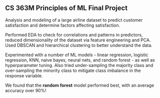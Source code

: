 ## CS 363M Principles of ML Final Project

Analysis and modeling of a large airline dataset to predict customer satisfaction and determine factors affecting satisfaction. 

Performed EDA to check for correlations and patterns in predictors, reduced dimensionality of the dataset via feature engineering and PCA. Used DBSCAN and hierarchical clustering to better understand the data. 

Experimented with a number of ML models - linear regression, logistic regression, KNN, naive bayes, neural nets, and random forest - as well as hyperparameter tuning. Also tried under-sampling the majority class and over-sampling the minority class to mitigate class imbalance in the response variable. 

We found that the **random forest** model performed best, with an average accuracy over 90%! 
